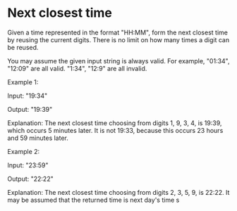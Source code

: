 # Next closest time
Given a time represented in the format "HH:MM", form the next closest time by reusing the current digits. There is no limit on how many times a digit can be reused.

You may assume the given input string is always valid. For example, "01:34", "12:09" are all valid. "1:34", "12:9" are all invalid.

Example 1:

Input: "19:34"

Output: "19:39"

Explanation: The next closest time choosing from digits 1, 9, 3, 4, is 19:39, which occurs 5 minutes later.  It is not 19:33, because this occurs 23 hours and 59 minutes later.


Example 2:

Input: "23:59"

Output: "22:22"

Explanation: The next closest time choosing from digits 2, 3, 5, 9, is 22:22. It may be assumed that the returned time is next day's time s
